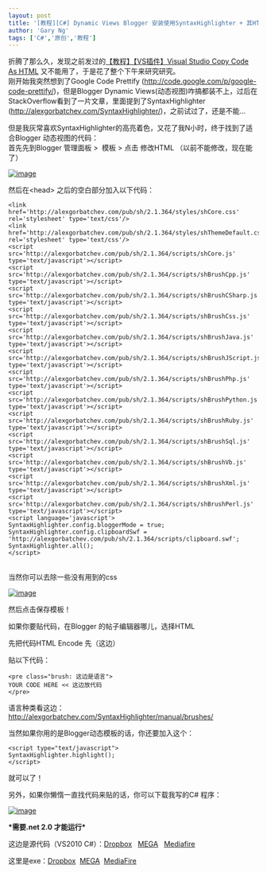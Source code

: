 ```yaml
---
layout: post
title: '[教程][C#] Dynamic Views Blogger 安装使用SyntaxHighlighter + 其HTML Code Generator'
author: 'Gary Ng'
tags: ['C#','原创','教程']
---
```


折腾了那么久，发现之前发过的[【教程】【VS插件】Visual Studio Copy Code
As
HTML](http://garyngzhongbo.blogspot.com/2013/05/vsvisual-studio-copy-code-as-html.html)
又不能用了，于是花了整个下午来研究研究。  
 刚开始我突然想到了Google Code Prettify
(<http://code.google.com/p/google-code-prettify/>)，但是Blogger Dynamic
Views(动态视图)咋搞都装不上，过后在StackOverflow看到了一片文章，里面提到了SyntaxHighlighter
(<http://alexgorbatchev.com/SyntaxHighlighter/>)，之前试过了，还是不能…  

但是我灰常喜欢SyntaxHighlighter的高亮着色，又花了我N小时，终于找到了适合Blogger
动态视图的代码：  
 首先先到Blogger 管理面板 \>  模板 \> 点击 修改HTML
（以前不能修改，现在能了）  

[![image](http://lh6.ggpht.com/-9stKwoauYzw/UgJWwpm1KBI/AAAAAAAADqQ/lRZ-Ng7GfN0/image_thumb%25255B2%25255D.png?imgmax=800 "image")](http://lh6.ggpht.com/-2mWMLtbl5IE/UgJWv1NAzGI/AAAAAAAADqI/0hrJaBh50P4/s1600-h/image%25255B4%25255D.png)  
  
 然后在\<head\> 之后的空白部分加入以下代码：  

```
<link href='http://alexgorbatchev.com/pub/sh/2.1.364/styles/shCore.css' rel='stylesheet' type='text/css'/> 
<link href='http://alexgorbatchev.com/pub/sh/2.1.364/styles/shThemeDefault.css' rel='stylesheet' type='text/css'/> 
<script src='http://alexgorbatchev.com/pub/sh/2.1.364/scripts/shCore.js' type='text/javascript'></script> 
<script src='http://alexgorbatchev.com/pub/sh/2.1.364/scripts/shBrushCpp.js' type='text/javascript'></script> 
<script src='http://alexgorbatchev.com/pub/sh/2.1.364/scripts/shBrushCSharp.js' type='text/javascript'></script> 
<script src='http://alexgorbatchev.com/pub/sh/2.1.364/scripts/shBrushCss.js' type='text/javascript'></script> 
<script src='http://alexgorbatchev.com/pub/sh/2.1.364/scripts/shBrushJava.js' type='text/javascript'></script> 
<script src='http://alexgorbatchev.com/pub/sh/2.1.364/scripts/shBrushJScript.js' type='text/javascript'></script> 
<script src='http://alexgorbatchev.com/pub/sh/2.1.364/scripts/shBrushPhp.js' type='text/javascript'></script> 
<script src='http://alexgorbatchev.com/pub/sh/2.1.364/scripts/shBrushPython.js' type='text/javascript'></script> 
<script src='http://alexgorbatchev.com/pub/sh/2.1.364/scripts/shBrushRuby.js' type='text/javascript'></script> 
<script src='http://alexgorbatchev.com/pub/sh/2.1.364/scripts/shBrushSql.js' type='text/javascript'></script> 
<script src='http://alexgorbatchev.com/pub/sh/2.1.364/scripts/shBrushVb.js' type='text/javascript'></script> 
<script src='http://alexgorbatchev.com/pub/sh/2.1.364/scripts/shBrushXml.js' type='text/javascript'></script> 
<script src='http://alexgorbatchev.com/pub/sh/2.1.364/scripts/shBrushPerl.js' type='text/javascript'></script> 
<script language='javascript'> 
SyntaxHighlighter.config.bloggerMode = true;
SyntaxHighlighter.config.clipboardSwf = 'http://alexgorbatchev.com/pub/sh/2.1.364/scripts/clipboard.swf';
SyntaxHighlighter.all();
</script>
```

  

  
  
    
 当然你可以去除一些没有用到的css  
  

[![image](http://lh5.ggpht.com/-zk5xR0dBnf4/UgJWyZkBkGI/AAAAAAAADqg/evaMy6bxXS0/image_thumb%25255B3%25255D.png?imgmax=800 "image")](http://lh4.ggpht.com/-l4A2ZCnm5A4/UgJWxmlzljI/AAAAAAAADqY/Xf4QLuuVobk/s1600-h/image%25255B7%25255D.png)  
  
  
  
 然后点击保存模板！  
  
  
  
 如果你要贴代码，在Blogger 的帖子编辑器哪儿，选择HTML  
  
 先把代码HTML Encode 先（这边）  
  
 贴以下代码：  
  

```
<pre class="brush: 这边是语言">
YOUR CODE HERE << 这边放代码
</pre>
```

  
  

语言种类看这边：<http://alexgorbatchev.com/SyntaxHighlighter/manual/brushes/>  
  
 当然如果你用的是Blogger动态模板的话，你还要加入这个：  
  
  

```
<script type="text/javascript">
SyntaxHighlighter.highlight();
</script>
```

  
  
  
  
 就可以了！  
  
 另外，如果你懒惰一直找代码来贴的话，你可以下载我写的C\# 程序：  
  

[![image](http://lh5.ggpht.com/-PEQeh8QJHw4/UgJdL4unNbI/AAAAAAAADq4/Lk6EI7XRfdc/image_thumb%25255B5%25255D.png?imgmax=800 "image")](http://lh3.ggpht.com/-cf2Vwv8eqyc/UgJdLRe3mnI/AAAAAAAADqw/tUtJhqz-sPg/s1600-h/image%25255B13%25255D.png)  
  
  
  
 **\*需要.net 2.0 才能运行\***  
  
  
  
 这边是源代码（VS2010
C\#）：[Dropbox](https://dl.dropboxusercontent.com/u/43619472/%E6%89%B9%E5%A4%84%E7%90%86/C%23/SyntaxHighlighter/SyntaxHighlighter.zip)  
[MEGA](https://mega.co.nz/#!HMQhgA6B!Zymk43i0UuNMDzUMb0n2TigQwQEaNUfwGyZaeQZscGk)  
[Mediafire](http://www.mediafire.com/download/gth9g20k0k11lnu/SyntaxHighlighter.zip)  
  

这里是exe：[Dropbox](https://dl.dropboxusercontent.com/u/43619472/%E6%89%B9%E5%A4%84%E7%90%86/C%23/SyntaxHighlighter/SyntaxHighlighter.exe) 
[MEGA](https://mega.co.nz/#!jBgTURbR!UngJgUPkzb_DSiCDhgtWQG3AWAoYv8hm6v_wUNitLew) 
[MediaFire](http://www.mediafire.com/download/9ighhuqeg5u764i/SyntaxHighlighter.exe)

